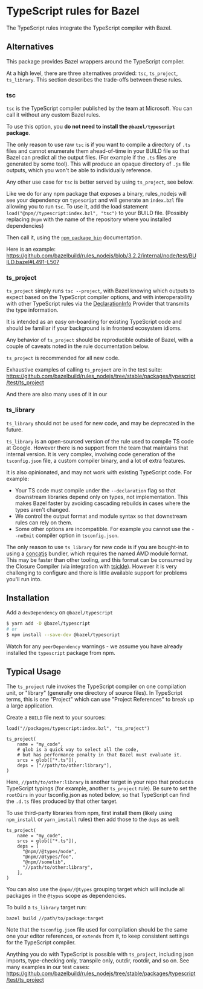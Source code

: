 # TypeScript rules for Bazel

The TypeScript rules integrate the TypeScript compiler with Bazel.

## Alternatives

This package provides Bazel wrappers around the TypeScript compiler.

At a high level, there are three alternatives provided: `tsc`, `ts_project`, `ts_library`.
This section describes the trade-offs between these rules.

### tsc

`tsc` is the TypeScript compiler published by the team at Microsoft.
You can call it without any custom Bazel rules.

To use this option, you **do not need to install the `@bazel/typescript` package**.

The only reason to use raw `tsc` is if you want to compile a directory of `.ts` files and cannot enumerate them ahead-of-time in your BUILD file so that Bazel can predict all the output files.
(For example if the `.ts` files are generated by some tool).
This will produce an opaque directory of `.js` file outputs, which you won't be able to individually reference.

Any other use case for `tsc` is better served by using `ts_project`, see below.

Like we do for any npm package that exposes a binary, rules_nodejs will see your dependency on
`typescript` and will generate an `index.bzl` file allowing you to run `tsc`.
To use it, add the load statement `load("@npm//typescript:index.bzl", "tsc")` to your BUILD file.
(Possibly replacing `@npm` with the name of the repository where you installed dependencies)

Then call it, using the [`npm_package_bin`](Built-ins#npm_package_bin) documentation.

Here is an example:
https://github.com/bazelbuild/rules_nodejs/blob/3.2.2/internal/node/test/BUILD.bazel#L491-L507

### ts_project

`ts_project` simply runs `tsc --project`, with Bazel knowing which outputs to expect based on the TypeScript compiler options,
and with interoperability with other TypeScript rules via the [DeclarationInfo] Provider that transmits the type information.

It is intended as an easy on-boarding for existing TypeScript code and should be familiar if your background is in frontend ecosystem idioms.

Any behavior of `ts_project` should be reproducible outside of Bazel, with a couple of caveats noted in the rule documentation below.

`ts_project` is recommended for all new code.

Exhaustive examples of calling `ts_project` are in the test suite:
https://github.com/bazelbuild/rules_nodejs/tree/stable/packages/typescript/test/ts_project

And there are also many uses of it in our <examples>

[DeclarationInfo]: Built-ins#declarationinfo

### ts_library

`ts_library` should not be used for new code, and may be deprecated in the future.

`ts_library` is an open-sourced version of the rule used to compile TS code at Google.
However there is no support from the team that maintains that internal version.
It is very complex, involving code generation of the `tsconfig.json` file, a custom compiler binary, and a lot of extra features.

It is also opinionated, and may not work with existing TypeScript code. For example:

- Your TS code must compile under the `--declaration` flag so that downstream libraries depend only on types, not implementation. This makes Bazel faster by avoiding cascading rebuilds in cases where the types aren't changed.
- We control the output format and module syntax so that downstream rules can rely on them.
- Some other options are incompatible. For example you cannot use the `--noEmit` compiler option in `tsconfig.json`.

The only reason to use `ts_library` for new code is if you are bought-in to using a [concatjs] bundler, which requires the named AMD module format. This may be faster than other tooling, and this format can be consumed by the Closure Compiler (via integration with [tsickle](https://github.com/angular/tsickle)).
However it is very challenging to configure and there is little available support for problems you'll run into.

[concatjs]: https://www.npmjs.com/package/@bazel/concatjs

## Installation

Add a `devDependency` on `@bazel/typescript`

```sh
$ yarn add -D @bazel/typescript
# or
$ npm install --save-dev @bazel/typescript
```

Watch for any `peerDependency` warnings - we assume you have already installed the `typescript` package from npm.

## Typical Usage

The `ts_project` rule invokes the TypeScript compiler on one compilation unit,
or "library" (generally one directory of source files). In TypeScript terms, this is one "Project"
which can use "Project References" to break up a large application.

Create a `BUILD` file next to your sources:

```starlark
load("//packages/typescript:index.bzl", "ts_project")

ts_project(
    name = "my_code",
    # glob is a quick way to select all the code,
    # but has performance penalty in that Bazel must evaluate it.
    srcs = glob(["*.ts"]),
    deps = ["//path/to/other:library"],
)
```

Here, `//path/to/other:library` is another target in your repo that produces TypeScript typings (for example, another `ts_project` rule).
Be sure to set the `rootDirs` in your tsconfig.json as noted below, so that TypeScript can find the `.d.ts` files produced by that other target.

To use third-party libraries from npm, first install them (likely using `npm_install` or `yarn_install` rules) then add those to the `deps` as well:

```starlark
ts_project(
    name = "my_code",
    srcs = glob(["*.ts"]),
    deps = [
      "@npm//@types/node",
      "@npm//@types/foo",
      "@npm//somelib",
      "//path/to/other:library",
    ],
)
```

You can also use the `@npm//@types` grouping target which will include all
packages in the `@types` scope as dependencies.

To build a `ts_library` target run:

`bazel build //path/to/package:target`

Note that the `tsconfig.json` file used for compilation should be the same one
your editor references, or `extends` from it, to keep consistent settings for the TypeScript compiler.

Anything you do with TypeScript is possible with `ts_project`, including json imports, type-checking only,
transpile only, outdir, rootdir, and so on.
See many examples in our test cases:
https://github.com/bazelbuild/rules_nodejs/tree/stable/packages/typescript/test/ts_project
